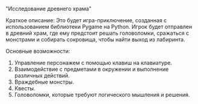 "Исследование древнего храма"

Краткое описание: Это будет игра-приключение, созданная с использованием библиотеки Pygame на Python. Игрок будет отправлен в древний храм, где ему предстоит решать головоломки, сражаться с монстрами и собирать сокровища, чтобы найти выход из лабиринта.

Основные возможности:
1. Управление персонажем с помощью клавиш на клавиатуре.
2. Взаимодействие с предметами в окружении и выполнение различных действий.
3. Враждебные монстры.
4. Квесты.
5. Головоломки, которые требуют логического мышления и решения.

